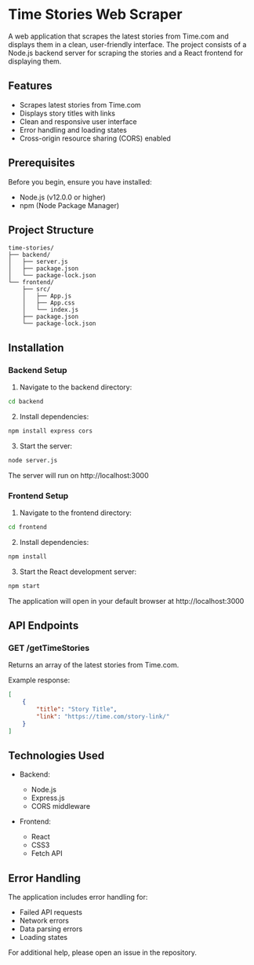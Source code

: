 # Time Stories Web Scraper

A web application that scrapes the latest stories from Time.com and displays them in a clean, user-friendly interface. The project consists of a Node.js backend server for scraping the stories and a React frontend for displaying them.

## Features

- Scrapes latest stories from Time.com
- Displays story titles with links
- Clean and responsive user interface
- Error handling and loading states
- Cross-origin resource sharing (CORS) enabled

## Prerequisites

Before you begin, ensure you have installed:
- Node.js (v12.0.0 or higher)
- npm (Node Package Manager)

## Project Structure

```
time-stories/
├── backend/
│   ├── server.js
│   ├── package.json
│   └── package-lock.json
└── frontend/
    ├── src/
    │   ├── App.js
    │   ├── App.css
    │   └── index.js
    ├── package.json
    └── package-lock.json
```

## Installation

### Backend Setup

1. Navigate to the backend directory:
```bash
cd backend
```

2. Install dependencies:
```bash
npm install express cors
```

3. Start the server:
```bash
node server.js
```

The server will run on http://localhost:3000

### Frontend Setup

1. Navigate to the frontend directory:
```bash
cd frontend
```

2. Install dependencies:
```bash
npm install
```

3. Start the React development server:
```bash
npm start
```

The application will open in your default browser at http://localhost:3000

## API Endpoints

### GET /getTimeStories

Returns an array of the latest stories from Time.com.

Example response:
```json
[
    {
        "title": "Story Title",
        "link": "https://time.com/story-link/"
    }
]
```

## Technologies Used

- Backend:
  - Node.js
  - Express.js
  - CORS middleware
  
- Frontend:
  - React
  - CSS3
  - Fetch API

## Error Handling

The application includes error handling for:
- Failed API requests
- Network errors
- Data parsing errors
- Loading states



For additional help, please open an issue in the repository.
